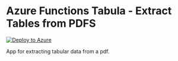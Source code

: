 # Azure Functions Tabula - Extract Tables from PDFS

[![Deploy to Azure](http://azuredeploy.net/deploybutton.png)](https://azuredeploy.net/)

App for extracting tabular data from a pdf.

